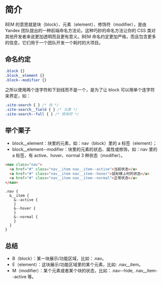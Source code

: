 # 简介

BEM 的意思就是块（block）、元素（element）、修饰符（modifier），是由 Yandex 团队提出的一种前端命名方法论。这种巧妙的命名方法让你的 CSS 类对其他开发者来说更加透明而且更有意义。BEM 命名约定更加严格，而且包含更多的信息，它们用于一个团队开发一个耗时的大项目。

## 命名约定

```css
.block {}
.block__element {}
.block--modifier {}
```

之所以使用两个连字符和下划线而不是一个，是为了让 block 可以用单个连字符来界定，如：

```css
.site-search { } /* 块 */
.site-search__field { } /* 元素 */
.site-search--full { } /* 修饰符 */
```

## 举个栗子

- block__element：块里的元素，如：nav（block）里的 a 标签（element）；
- block__element--modifier：块里的元素的状态、属性或修饰，如：nav 里的 a 标签，有 active、hover、normal 3 种状态（modifier）。

```html
<nav class="nav">
  <a href="#" class="nav__item nav__item--active">当前状态</a>
  <a href="#" class="nav__item nav__item--hover">鼠标移上时的状态</a>
  <a href="#" class="nav__item nav__item--normal">正常状态</a>
</nav>
```

```less
.nav {
  &__item {
    &--active {
    }
    &--hover {
    }
    &--normal {
    }
  }
}
```

## 总结

- B（block）：某一块展示/功能区域，比如：.nav。
- E（element）：这块展示/功能区域里的某个元素，比如: .nav__item。
- M（modifier）：某个元素或者某个块的状态，比如：.nav--hide, .nav__item--active 等。